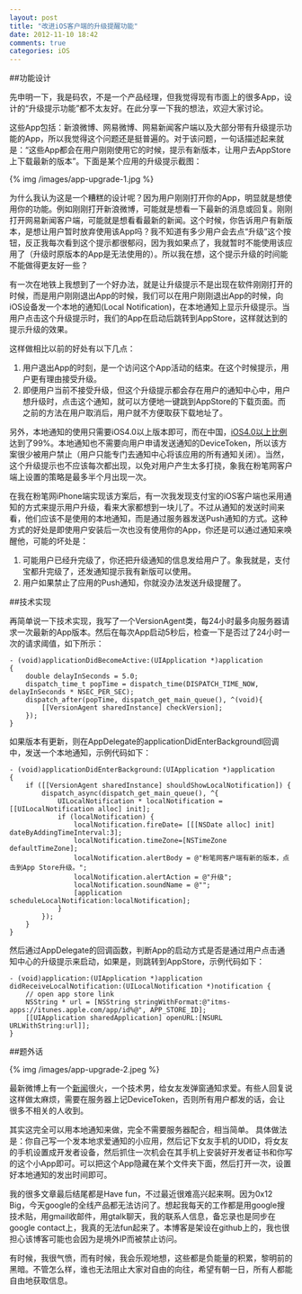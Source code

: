 ```yaml
---
layout: post
title: "改进iOS客户端的升级提醒功能"
date: 2012-11-10 18:42
comments: true
categories: iOS
---
```


##功能设计

先申明一下，我是码农，不是一个产品经理，但我觉得现有市面上的很多App，设计的“升级提示功能”都不太友好。在此分享一下我的想法，欢迎大家讨论。

这些App包括：新浪微博、网易微博、网易新闻客户端以及大部分带有升级提示功能的App，所以我觉得这个问题还是挺普遍的。对于该问题，一句话描述起来就是：“这些App都会在用户刚刚使用它的时候，提示有新版本，让用户去AppStore上下载最新的版本”。下面是某个应用的升级提示截图：

{% img /images/app-upgrade-1.jpg %}

为什么我认为这是一个糟糕的设计呢？因为用户刚刚打开你的App，明显就是想使用你的功能。例如刚刚打开新浪微博，可能就是想看一下最新的消息或回复。刚刚打开网易新闻客户端，可能就是想看看最新的新闻。这个时候，你告诉用户有新版本，是想让用户暂时放弃使用该App吗？我不知道有多少用户会去点“升级”这个按钮，反正我每次看到这个提示都很郁闷，因为我如果点了，我就暂时不能使用该应用了（升级时原版本的App是无法使用的）。所以我在想，这个提示升级的时间能不能做得更友好一些？

<!-- more -->

有一次在地铁上我想到了一个好办法，就是让升级提示不是出现在软件刚刚打开的时候，而是用户刚刚退出App的时候，我们可以在用户刚刚退出App的时候，向iOS设备发一个本地的通知(Local Notification)，在本地通知上显示升级提示。当用户点击这个升级提示时，我们的App在启动后跳转到AppStore，这样就达到的提示升级的效果。

这样做相比以前的好处有以下几点：

 1. 用户退出App的时刻，是一个访问这个App活动的结束。在这个时候提示，用户更有理由接受升级。
 2. 即便用户当前不接受升级，但这个升级提示都会存在用户的通知中心中，用户想升级时，点击这个通知，就可以方便地一键跳到AppStore的下载页面。而之前的方法在用户取消后，用户就不方便取获下载地址了。

另外，本地通知的使用只需要iOS4.0以上版本即可，而在中国，[iOS4.0以上比例](http://www.zhihu.com/question/20267080)达到了99%。本地通知也不需要向用户申请发送通知的DeviceToken，所以该方案很少被用户禁止（用户只能专门去通知中心将该应用的所有通知关闭）。当然，这个升级提示也不应该每次都出现，以免对用户产生太多打挠，象我在粉笔网客户端上设置的策略是最多半个月出现一次。

在我在粉笔网iPhone端实现该方案后，有一次我发现支付宝的iOS客户端也采用通知的方式来提示用户升级，看来大家都想到一块儿了。不过从通知的发送时间来看，他们应该不是使用的本地通知，而是通过服务器发送Push通知的方式。这种方式的好处是即使用户安装后一次也没有使用你的App，你还是可以通过通知来唤醒他，可能的坏处是：

 1. 可能用户已经升完级了，你还把升级通知的信息发给用户了。象我就是，支付宝都升完级了，还发通知提示我有新版可以使用。
 2. 用户如果禁止了应用的Push通知，你就没办法发送升级提醒了。


##技术实现

再简单说一下技术实现，我写了一个VersionAgent类，每24小时最多向服务器请求一次最新的App版本。然后在每次App启动5秒后，检查一下是否过了24小时一次的请求阈值，如下所示：

``` objc
- (void)applicationDidBecomeActive:(UIApplication *)application
{
    double delayInSeconds = 5.0;
    dispatch_time_t popTime = dispatch_time(DISPATCH_TIME_NOW, delayInSeconds * NSEC_PER_SEC);
    dispatch_after(popTime, dispatch_get_main_queue(), ^(void){
        [[VersionAgent sharedInstance] checkVersion];
    });
}

```


如果版本有更新，则在AppDelegate的applicationDidEnterBackgroundl回调中，发送一个本地通知，示例代码如下：

``` objc
- (void)applicationDidEnterBackground:(UIApplication *)application
{
    if ([[VersionAgent sharedInstance] shouldShowLocalNotification]) {
        dispatch_async(dispatch_get_main_queue(), ^{
            UILocalNotification * localNotification = [[UILocalNotification alloc] init];
            if (localNotification) {
                localNotification.fireDate= [[[NSDate alloc] init] dateByAddingTimeInterval:3];
                localNotification.timeZone=[NSTimeZone defaultTimeZone];
                localNotification.alertBody = @"粉笔网客户端有新的版本，点击到App Store升级。";
                localNotification.alertAction = @"升级";
                localNotification.soundName = @"";
                [application scheduleLocalNotification:localNotification];
            }
        });
    }
}
```

然后通过AppDelegate的回调函数，判断App的启动方式是否是通过用户点击通知中心的升级提示来启动，如果是，则跳转到AppStore，示例代码如下：

``` objc
- (void)application:(UIApplication *)application didReceiveLocalNotification:(UILocalNotification *)notification {
    // open app store link
    NSString * url = [NSString stringWithFormat:@"itms-apps://itunes.apple.com/app/id%@", APP_STORE_ID];
    [[UIApplication sharedApplication] openURL:[NSURL URLWithString:url]];
}

```

##题外话

{% img /images/app-upgrade-2.jpeg %}

最新微博上有一个[新闻](http://www.chinanews.com/sh/2012/11-09/4315347.shtml?utm_source=bshare&utm_campaign=bshare&utm_medium=sinaminiblog#bsh-24-154760667)很火，一个技术男，给女友发弹窗通知求爱。有些人回复说这样做太麻烦，需要在服务器上记DeviceToken，否则所有用户都发的话，会让很多不相关的人收到。

其实这完全可以用本地通知来做，完全不需要服务器配合，相当简单。
具体做法是：你自己写一个发本地求爱通知的小应用，然后记下女友手机的UDID，将女友的手机设置成开发者设备，然后抓住一次机会在其手机上安装好开发者证书和你写的这个小App即可。可以把这个App隐藏在某个文件夹下面，然后打开一次，设置好本地通知的发出时间即可。

我的很多文章最后结尾都是Have fun，不过最近很难高兴起来啊。因为0x12 Big，今天google的全线产品都无法访问了。想起我每天的工作都是用google搜技术贴，用gmail收邮件，用gtalk聊天，我的联系人信息，备忘录也是同步在google contact上，我真的无法fun起来了。本博客是架设在github上的，我也很担心该博客可能也会因为是境外IP而被禁止访问。

有时候，我很气愤，而有时候，我会乐观地想，这些都是负能量的积累，黎明前的黑暗。不管怎么样，谁也无法阻止大家对自由的向往，希望有朝一日，所有人都能自由地获取信息。



